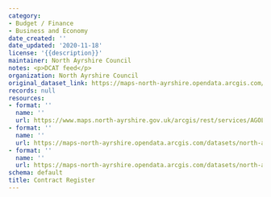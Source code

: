 ```yaml
---
category:
- Budget / Finance
- Business and Economy
date_created: ''
date_updated: '2020-11-18'
license: '{{description}}'
maintainer: North Ayrshire Council
notes: <p>DCAT feed</p>
organization: North Ayrshire Council
original_dataset_link: https://maps-north-ayrshire.opendata.arcgis.com/maps/north-ayrshire::contract-register
records: null
resources:
- format: ''
  name: ''
  url: https://www.maps.north-ayrshire.gov.uk/arcgis/rest/services/AGOL/Open_Data_Portal3/MapServer/34
- format: ''
  name: ''
  url: https://maps-north-ayrshire.opendata.arcgis.com/datasets/north-ayrshire::contract-register.geojson?outSR=%7B%22latestWkid%22%3A27700%2C%22wkid%22%3A27700%7D
- format: ''
  name: ''
  url: https://maps-north-ayrshire.opendata.arcgis.com/datasets/north-ayrshire::contract-register.csv?outSR=%7B%22latestWkid%22%3A27700%2C%22wkid%22%3A27700%7D
schema: default
title: Contract Register
---
```

